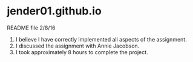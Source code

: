 # jender01.github.io
README file
2/8/16

1) I believe I have correctly implemented all aspects of the assignment.
2) I discussed the assignment with Annie Jacobson.
3) I took approximately 8 hours to complete the project.
